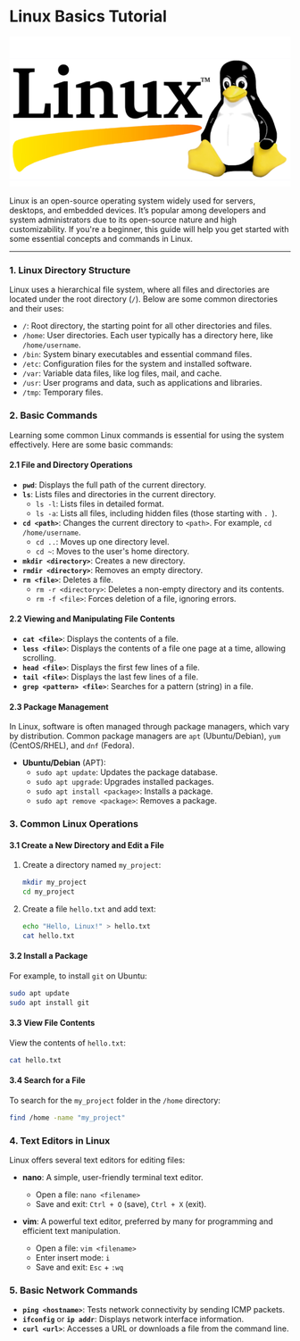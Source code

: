 # Linux Basics Tutorial
![](linux.png)

Linux is an open-source operating system widely used for servers, desktops, and embedded devices. It’s popular among developers and system administrators due to its open-source nature and high customizability. If you're a beginner, this guide will help you get started with some essential concepts and commands in Linux.

---

### 1. **Linux Directory Structure**

Linux uses a hierarchical file system, where all files and directories are located under the root directory (`/`). Below are some common directories and their uses:

- `/`: Root directory, the starting point for all other directories and files.
- `/home`: User directories. Each user typically has a directory here, like `/home/username`.
- `/bin`: System binary executables and essential command files.
- `/etc`: Configuration files for the system and installed software.
- `/var`: Variable data files, like log files, mail, and cache.
- `/usr`: User programs and data, such as applications and libraries.
- `/tmp`: Temporary files.

### 2. **Basic Commands**

Learning some common Linux commands is essential for using the system effectively. Here are some basic commands:

#### 2.1 **File and Directory Operations**
- **`pwd`**: Displays the full path of the current directory.
- **`ls`**: Lists files and directories in the current directory.
  - `ls -l`: Lists files in detailed format.
  - `ls -a`: Lists all files, including hidden files (those starting with `. `).
- **`cd <path>`**: Changes the current directory to `<path>`. For example, `cd /home/username`.
  - `cd ..`: Moves up one directory level.
  - `cd ~`: Moves to the user's home directory.
- **`mkdir <directory>`**: Creates a new directory.
- **`rmdir <directory>`**: Removes an empty directory.
- **`rm <file>`**: Deletes a file.
  - `rm -r <directory>`: Deletes a non-empty directory and its contents.
  - `rm -f <file>`: Forces deletion of a file, ignoring errors.

#### 2.2 **Viewing and Manipulating File Contents**
- **`cat <file>`**: Displays the contents of a file.
- **`less <file>`**: Displays the contents of a file one page at a time, allowing scrolling.
- **`head <file>`**: Displays the first few lines of a file.
- **`tail <file>`**: Displays the last few lines of a file.
- **`grep <pattern> <file>`**: Searches for a pattern (string) in a file.

#### 2.3 **Package Management**
In Linux, software is often managed through package managers, which vary by distribution. Common package managers are `apt` (Ubuntu/Debian), `yum` (CentOS/RHEL), and `dnf` (Fedora).

- **Ubuntu/Debian** (APT):
  - `sudo apt update`: Updates the package database.
  - `sudo apt upgrade`: Upgrades installed packages.
  - `sudo apt install <package>`: Installs a package.
  - `sudo apt remove <package>`: Removes a package.

### 3. **Common Linux Operations**

#### 3.1 Create a New Directory and Edit a File
1. Create a directory named `my_project`:
   ```bash
   mkdir my_project
   cd my_project
   ```
2. Create a file `hello.txt` and add text:
   ```bash
   echo "Hello, Linux!" > hello.txt
   cat hello.txt
   ```

#### 3.2 Install a Package
For example, to install `git` on Ubuntu:
```bash
sudo apt update
sudo apt install git
```

#### 3.3 View File Contents
View the contents of `hello.txt`:
```bash
cat hello.txt
```

#### 3.4 Search for a File
To search for the `my_project` folder in the `/home` directory:
```bash
find /home -name "my_project"
```


### 4. **Text Editors in Linux**
Linux offers several text editors for editing files:

- **nano**: A simple, user-friendly terminal text editor.
  - Open a file: `nano <filename>`
  - Save and exit: `Ctrl + O` (save), `Ctrl + X` (exit).
  
- **vim**: A powerful text editor, preferred by many for programming and efficient text manipulation.
  - Open a file: `vim <filename>`
  - Enter insert mode: `i`
  - Save and exit: `Esc` + `:wq`

### 5. **Basic Network Commands**
- **`ping <hostname>`**: Tests network connectivity by sending ICMP packets.
- **`ifconfig`** or **`ip addr`**: Displays network interface information.
- **`curl <url>`**: Accesses a URL or downloads a file from the command line.